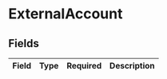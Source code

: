 # ExternalAccount


## Fields

| Field       | Type        | Required    | Description |
| ----------- | ----------- | ----------- | ----------- |